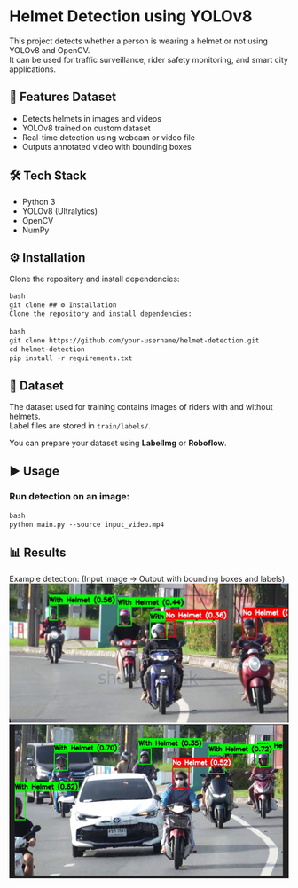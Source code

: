 # Helmet Detection using YOLOv8

This project detects whether a person is wearing a helmet or not using YOLOv8 and OpenCV.  
It can be used for traffic surveillance, rider safety monitoring, and smart city applications.

## 🚀 Features Dataset
- Detects helmets in images and videos
- YOLOv8 trained on custom dataset
- Real-time detection using webcam or video file
- Outputs annotated video with bounding boxes

## 🛠 Tech Stack
- Python 3
- YOLOv8 (Ultralytics)
- OpenCV
- NumPy

## ⚙ Installation
Clone the repository and install dependencies:
```
bash
git clone ## ⚙ Installation
Clone the repository and install dependencies:

bash
git clone https://github.com/your-username/helmet-detection.git
cd helmet-detection
pip install -r requirements.txt
```
## 📂 Dataset 
The dataset used for training contains images of riders with and without helmets.  
Label files are stored in `train/labels/`.  

You can prepare your dataset using **LabelImg** or **Roboflow**.

## ▶ Usage

### Run detection on an image:
```
bash
python main.py --source input_video.mp4

```
## 📊 Results
Example detection:
(Input image → Output with bounding boxes and labels)
![image alt](https://github.com/bhavana239/helmet-detection/blob/8224d6c6cce58ee5037cab0a03cd00efdace746e/hd1.png)
![image alt](https://github.com/bhavana239/helmet-detection/blob/dcd3995c8bcb39ea3e72d7d653301bdd0ec0aa5c/hd2.png)
